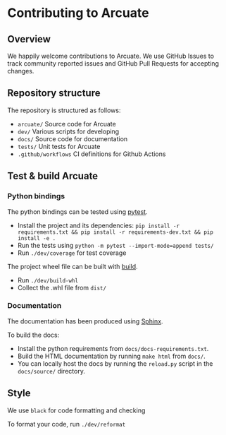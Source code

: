 # Contributing to Arcuate

## Overview
We happily welcome contributions to Arcuate. 
We use GitHub Issues to track community reported issues and GitHub Pull Requests for accepting changes.

## Repository structure
The repository is structured as follows:

- `arcuate/` Source code for Arcuate
- `dev/` Various scripts for developing
- `docs/` Source code for documentation
- `tests/` Unit tests for Arcuate
- `.github/workflows` CI definitions for Github Actions

## Test & build Arcuate

### Python bindings

The python bindings can be tested using [pytest](https://docs.pytest.org/).
- Install the project and its dependencies:
    `pip install -r requirements.txt && pip install -r requirements-dev.txt && pip install -e .`
- Run the tests using `python -m pytest --import-mode=append tests/`
- Run `./dev/coverage` for test coverage

The project wheel file can be built with [build](https://pypa-build.readthedocs.io/en/stable/).
- Run `./dev/build-whl`
- Collect the .whl file from `dist/`

### Documentation

The documentation has been produced using [Sphinx](https://www.sphinx-doc.org/en/master/).

To build the docs:
- Install the python requirements from `docs/docs-requirements.txt`.
- Build the HTML documentation by running `make html` from `docs/`.
- You can locally host the docs by running the `reload.py` script in the `docs/source/` directory.

## Style

We use `black` for code formatting and checking

To format your code, run `./dev/reformat`